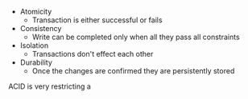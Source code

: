 - Atomicity
	- Transaction is either successful or fails
- Consistency
	- Write can be completed only when all they pass all constraints
- Isolation
	- Transactions don't effect each other
- Durability
	- Once the changes are confirmed they are persistently stored

ACID is very restricting a 